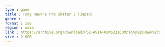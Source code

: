```yaml
---
type : game
title : Tony Hawk's Pro Skater 3 (Japan)
genre : 
format : iso
region : asia
link : https://archive.org/download/PS2-ASIA-ROMS321COM/Tony%20Hawk%27s%20Pro%20Skater%203%20%28Japan%29.7z
size : 2.6GB
---
```

